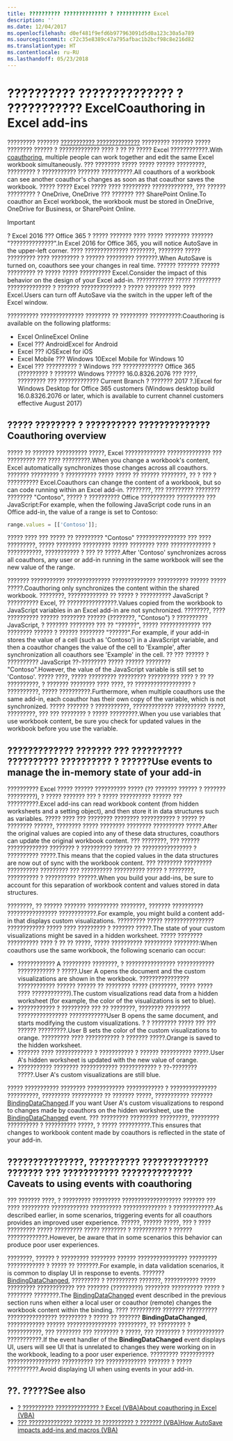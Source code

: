 ```yaml
---
title: ?????????? ?????????????? ? ??????????? Excel
description: ''
ms.date: 12/04/2017
ms.openlocfilehash: d0ef481f9efd6b977963091d5d0a123c30a5a789
ms.sourcegitcommit: c72c35e8389c47a795afbac1b2bcf98c8e216d82
ms.translationtype: HT
ms.contentlocale: ru-RU
ms.lasthandoff: 05/23/2018
---
```

# <a name="coauthoring-in-excel-add-ins"></a><span data-ttu-id="d3540-102">?????????? ?????????????? ? ??????????? Excel</span><span class="sxs-lookup"><span data-stu-id="d3540-102">Coauthoring in Excel add-ins</span></span>  

<span data-ttu-id="d3540-103">????????? ??????? [??????????? ??????????????](https://support.office.com/en-US/article/Collaborate-on-Excel-workbooks-at-the-same-time-with-co-authoring-7152aa8b-b791-414c-a3bb-3024e46fb104) ????????? ??????? ????? ???????? ?????? ? ????????????? ???? ? ?? ?? ????? Excel ????????????.</span><span class="sxs-lookup"><span data-stu-id="d3540-103">With [coauthoring](https://support.office.com/en-US/article/Collaborate-on-Excel-workbooks-at-the-same-time-with-co-authoring-7152aa8b-b791-414c-a3bb-3024e46fb104), multiple people can work together and edit the same Excel workbook simultaneously.</span></span> <span data-ttu-id="d3540-104">??? ???????? ????? ????? ?????? ?????????, ????????? ? ??????????? ??????? ??????????.</span><span class="sxs-lookup"><span data-stu-id="d3540-104">All coauthors of a workbook can see another coauthor's changes as soon as that coauthor saves the workbook.</span></span> <span data-ttu-id="d3540-105">????? ????? Excel ????? ???? ????????? ?????????????, ??? ?????? ????????? ? OneDrive, OneDrive ??? ??????? ??? SharePoint Online.</span><span class="sxs-lookup"><span data-stu-id="d3540-105">To coauthor an Excel workbook, the workbook must be stored in OneDrive, OneDrive for Business, or SharePoint Online.</span></span>

> [!IMPORTANT]
> <span data-ttu-id="d3540-106">? Excel 2016 ??? Office 365 ? ????? ??????? ???? ????? ???????? ??????? "??????????????".</span><span class="sxs-lookup"><span data-stu-id="d3540-106">In Excel 2016 for Office 365, you will notice AutoSave in the upper-left corner.</span></span> <span data-ttu-id="d3540-107">???? ?????????????? ????????, ???????? ????? ????????? ???? ????????? ? ?????? ????????? ???????.</span><span class="sxs-lookup"><span data-stu-id="d3540-107">When AutoSave is turned on, coauthors see your changes in real time.</span></span> <span data-ttu-id="d3540-108">?????? ??????? ?????? ????????? ?? ????? ????? ?????????? Excel.</span><span class="sxs-lookup"><span data-stu-id="d3540-108">Consider the impact of this behavior on the design of your Excel add-in.</span></span> <span data-ttu-id="d3540-109">???????????? ????? ????????? ?????????????? ? ??????? ????????????? ? ????? ??????? ???? ???? Excel.</span><span class="sxs-lookup"><span data-stu-id="d3540-109">Users can turn off AutoSave via the switch in the upper left of the Excel window.</span></span>

<span data-ttu-id="d3540-110">?????????? ?????????????? ???????? ?? ????????? ??????????:</span><span class="sxs-lookup"><span data-stu-id="d3540-110">Coauthoring is available on the following platforms:</span></span>

- <span data-ttu-id="d3540-111">Excel Online</span><span class="sxs-lookup"><span data-stu-id="d3540-111">Excel Online</span></span>
- <span data-ttu-id="d3540-112">Excel ??? Android</span><span class="sxs-lookup"><span data-stu-id="d3540-112">Excel for Android</span></span>
- <span data-ttu-id="d3540-113">Excel ??? iOS</span><span class="sxs-lookup"><span data-stu-id="d3540-113">Excel for iOS</span></span>
- <span data-ttu-id="d3540-114">Excel Mobile ??? Windows 10</span><span class="sxs-lookup"><span data-stu-id="d3540-114">Excel Mobile for Windows 10</span></span>
- <span data-ttu-id="d3540-115">Excel ??? ?????????? ? Windows ??? ????????????? Office 365 (????????? ? ??????? Windows ?????? 16.0.8326.2076 ??? ????, ????????? ??? ????????????? Current Branch ? ??????? 2017 ?.)</span><span class="sxs-lookup"><span data-stu-id="d3540-115">Excel for Windows Desktop for Office 365 customers (Windows desktop build 16.0.8326.2076 or later, which is available to current channel customers effective August 2017)</span></span>

## <a name="coauthoring-overview"></a><span data-ttu-id="d3540-116">????? ???????? ? ?????????? ??????????????</span><span class="sxs-lookup"><span data-stu-id="d3540-116">Coauthoring overview</span></span>
 
<span data-ttu-id="d3540-117">????? ?? ??????? ?????????? ?????, Excel ????????????? ?????????????? ??? ????????? ??? ???? ?????????.</span><span class="sxs-lookup"><span data-stu-id="d3540-117">When you change a workbook's content, Excel automatically synchronizes those changes across all coauthors.</span></span> <span data-ttu-id="d3540-118">??????? ????????? ? ?????????? ????? ????? ?? ?????? ????????, ?? ? ??? ? ?????????? Excel.</span><span class="sxs-lookup"><span data-stu-id="d3540-118">Coauthors can change the content of a workbook, but so can code running within an Excel add-in.</span></span> <span data-ttu-id="d3540-119">????????, ??? ????????? ???????? ???????? "Contoso", ????? ? ?????????? Office ??????????? ????????? ??? JavaScript:</span><span class="sxs-lookup"><span data-stu-id="d3540-119">For example, when the following JavaScript code runs in an Office add-in, the value of a range is set to Contoso:</span></span>

```js
range.values = [['Contoso']];
```
<span data-ttu-id="d3540-120">????? ???? ??? ????? ?? ????????? "Contoso" ???????????????? ??? ???? ?????????, ????? ???????? ????????? ????? ???????? ???? ????????????? ? ???????????, ??????????? ? ??? ?? ?????.</span><span class="sxs-lookup"><span data-stu-id="d3540-120">After 'Contoso' synchronizes across all coauthors, any user or add-in running in the same workbook will see the new value of the range.</span></span> 

<span data-ttu-id="d3540-121">??????? ??????????? ?????????????? ?????????????? ?????????? ?????? ????? ?????.</span><span class="sxs-lookup"><span data-stu-id="d3540-121">Coauthoring only synchronizes the content within the shared workbook.</span></span> <span data-ttu-id="d3540-122">????????, ????????????? ?? ????? ? ?????????? JavaScript ? ?????????? Excel, ?? ????????????????.</span><span class="sxs-lookup"><span data-stu-id="d3540-122">Values copied from the workbook to JavaScript variables in an Excel add-in are not synchronized.</span></span> <span data-ttu-id="d3540-123">????????, ???? ?????????? ?????? ???????? ?????? (????????, "Contoso") ? ?????????? JavaScript, ? ??????? ???????? ??? ?? "??????", ????? ????????????? ??? ???????? ?????? ? ?????? ???????? "??????".</span><span class="sxs-lookup"><span data-stu-id="d3540-123">For example, if your add-in stores the value of a cell (such as 'Contoso') in a JavaScript variable, and then a coauthor changes the value of the cell to 'Example', after synchronization all coauthors see 'Example' in the cell.</span></span> <span data-ttu-id="d3540-124">?? ??? ?????? ? ?????????? JavaScript ??-???????? ????? ?????? ???????? "Contoso".</span><span class="sxs-lookup"><span data-stu-id="d3540-124">However, the value of the JavaScript variable is still set to 'Contoso'.</span></span> <span data-ttu-id="d3540-125">????? ????, ????? ????????? ????????? ?????????? ???? ? ?? ?? ??????????, ? ??????? ???????? ???? ????, ?? ?????????????????? ? ??????????, ????? ??????????.</span><span class="sxs-lookup"><span data-stu-id="d3540-125">Furthermore, when multiple coauthors use the same add-in, each coauthor has their own copy of the variable, which is not synchronized.</span></span> <span data-ttu-id="d3540-126">????? ??????? ? ???????????, ????????????? ?????????? ?????, ?????????, ??? ??? ???????? ? ????? ?????????.</span><span class="sxs-lookup"><span data-stu-id="d3540-126">When you use variables that use workbook content, be sure you check for updated values in the workbook before you use the variable.</span></span> 

## <a name="use-events-to-manage-the-in-memory-state-of-your-add-in"></a><span data-ttu-id="d3540-127">????????????? ??????? ??? ?????????? ?????????? ?????????? ? ??????</span><span class="sxs-lookup"><span data-stu-id="d3540-127">Use events to manage the in-memory state of your add-in</span></span>
 
<span data-ttu-id="d3540-128">?????????? Excel ????? ?????? ?????????? ????? (?? ??????? ?????? ? ??????? ?????????), ? ????? ??????? ??? ? ????? ?????????? ?????? ??? ??????????.</span><span class="sxs-lookup"><span data-stu-id="d3540-128">Excel add-ins can read workbook content (from hidden worksheets and a setting object), and then store it in data structures such as variables.</span></span> <span data-ttu-id="d3540-129">????? ???? ??? ???????? ???????? ??????????? ? ????? ?? ???????? ??????, ???????? ????? ???????? ???????? ?????????? ?????.</span><span class="sxs-lookup"><span data-stu-id="d3540-129">After the original values are copied into any of these data structures, coauthors can update the original workbook content.</span></span> <span data-ttu-id="d3540-130">??? ????????, ??? ?????? ????????????? ???????? ? ?????????? ?????? ?? ???????????????? ? ?????????? ?????.</span><span class="sxs-lookup"><span data-stu-id="d3540-130">This means that the copied values in the data structures are now out of sync with the workbook content.</span></span> <span data-ttu-id="d3540-131">??? ???????? ????????? ?????????? ????????? ??? ?????????? ?????????? ????? ? ????????, ?????????? ? ?????????? ??????.</span><span class="sxs-lookup"><span data-stu-id="d3540-131">When you build your add-ins, be sure to account for this separation of workbook content and values stored in data structures.</span></span>

<span data-ttu-id="d3540-132">????????, ?? ?????? ??????? ?????????? ????????, ??????? ?????????? ???????????????? ????????????.</span><span class="sxs-lookup"><span data-stu-id="d3540-132">For example, you might build a content add-in that displays custom visualizations.</span></span> <span data-ttu-id="d3540-133">????????? ????? ???????????????? ???????????? ????? ???? ????????? ? ??????? ?????.</span><span class="sxs-lookup"><span data-stu-id="d3540-133">The state of your custom visualizations might be saved in a hidden worksheet.</span></span> <span data-ttu-id="d3540-134">????? ???????? ?????????? ???? ? ?? ?? ?????, ????? ?????????? ????????? ????????:</span><span class="sxs-lookup"><span data-stu-id="d3540-134">When coauthors use the same workbook, the following scenario can occur:</span></span>

- <span data-ttu-id="d3540-135">???????????? A ????????? ????????, ? ???????????????? ???????????? ???????????? ? ?????.</span><span class="sxs-lookup"><span data-stu-id="d3540-135">User A opens the document and the custom visualizations are shown in the workbook.</span></span> <span data-ttu-id="d3540-136">???????????????? ???????????? ?????? ?????? ?? ???????? ????? (????????, ????? ????? ???? ????????????).</span><span class="sxs-lookup"><span data-stu-id="d3540-136">The custom visualizations read data from a hidden worksheet (for example, the color of the visualizations is set to blue).</span></span>
- <span data-ttu-id="d3540-137">???????????? ? ????????? ??? ?? ????????, ???????? ???????? ???????????????? ????????????</span><span class="sxs-lookup"><span data-stu-id="d3540-137">User B opens the same document, and starts modifying the custom visualizations.</span></span> <span data-ttu-id="d3540-138">? ? ???????? ????? ??? ??? ?????? ?????????.</span><span class="sxs-lookup"><span data-stu-id="d3540-138">User B sets the color of the custom visualizations to orange.</span></span> <span data-ttu-id="d3540-139">????????? ???? ??????????? ? ??????? ?????.</span><span class="sxs-lookup"><span data-stu-id="d3540-139">Orange is saved to the hidden worksheet.</span></span>
- <span data-ttu-id="d3540-140">??????? ???? ???????????? ? ??????????? ? ?????? ?????????? ?????.</span><span class="sxs-lookup"><span data-stu-id="d3540-140">User A's hidden worksheet is updated with the new value of orange.</span></span>
- <span data-ttu-id="d3540-141">??????????? ???????? ???????????? ???????????? ? ??-???????? ?????.</span><span class="sxs-lookup"><span data-stu-id="d3540-141">User A's custom visualizations are still blue.</span></span> 

<span data-ttu-id="d3540-142">????? ??????????? ???????? ???????????? ???????????? ? ??????????????? ??????????, ????????? ?????????? ?? ??????? ?????, ??????????? ??????? [BindingDataChanged](https://dev.office.com/reference/add-ins/shared/binding.bindingdatachangedevent).</span><span class="sxs-lookup"><span data-stu-id="d3540-142">If you want User A's custom visualizations to respond to changes made by coauthors on the hidden worksheet, use the [BindingDataChanged](https://dev.office.com/reference/add-ins/shared/binding.bindingdatachangedevent) event.</span></span> <span data-ttu-id="d3540-143">??? ????????? ????????? ?????????, ????????? ?????????? ? ?????????? ?????, ? ????? ??????????.</span><span class="sxs-lookup"><span data-stu-id="d3540-143">This ensures that changes to workbook content made by coauthors is reflected in the state of your add-in.</span></span>

## <a name="caveats-to-using-events-with-coauthoring"></a><span data-ttu-id="d3540-144">???????????????, ?????????? ????????????? ??????? ??? ??????????? ??????????????</span><span class="sxs-lookup"><span data-stu-id="d3540-144">Caveats to using events with coauthoring</span></span> 

<span data-ttu-id="d3540-145">??? ??????? ????, ? ????????? ????????? ??????????????????? ??????? ??? ???? ????????? ???????????? ?????????? ?????????????? ? ?????????????.</span><span class="sxs-lookup"><span data-stu-id="d3540-145">As described earlier, in some scenarios, triggering events for all coauthors provides an improved user experience.</span></span> <span data-ttu-id="d3540-146">??????, ?????? ?????, ??? ? ???? ????????? ????? ????????? ????? ???????? ? ??????????? ? ?????? ?????????????.</span><span class="sxs-lookup"><span data-stu-id="d3540-146">However, be aware that in some scenarios this behavior can produce poor user experiences.</span></span> 

<span data-ttu-id="d3540-147">????????, ?????? ? ????????? ???????? ?????? ???????????????? ????????? ???????????? ? ????? ?? ???????.</span><span class="sxs-lookup"><span data-stu-id="d3540-147">For example, in data validation scenarios, it is common to display UI in response to events.</span></span> <span data-ttu-id="d3540-148">??????? [BindingDataChanged](https://dev.office.com/reference/add-ins/shared/binding.bindingdatachangedevent), ????????? ? ?????????? ???????, ??????????? ????? ????????? ???????????? ??? ??????? (?????????) ???????? ?????????? ????? ? ???????? ????????.</span><span class="sxs-lookup"><span data-stu-id="d3540-148">The [BindingDataChanged](https://dev.office.com/reference/add-ins/shared/binding.bindingdatachangedevent) event described in the previous section runs when either a local user or coauthor (remote) changes the workbook content within the binding.</span></span> <span data-ttu-id="d3540-149">???? ?????????? ??????? ?????????? ???????????????? ????????? ? ????? ?? ??????? **BindingDataChanged**, ???????????? ?????? ???????????????? ?????????, ?? ????????? ? ???????????, ??? ???????? ??? ???????? ? ?????, ??? ???????? ? ???????????? ???????????.</span><span class="sxs-lookup"><span data-stu-id="d3540-149">If the event handler of the **BindingDataChanged** event displays UI, users will see UI that is unrelated to changes they were working on in the workbook, leading to a poor user experience.</span></span> <span data-ttu-id="d3540-150">????????? ??????????? ????????????????? ?????????? ??? ????????????? ??????? ? ????? ??????????.</span><span class="sxs-lookup"><span data-stu-id="d3540-150">Avoid displaying UI when using events in your add-in.</span></span>

## <a name="see-also"></a><span data-ttu-id="d3540-151">??. ?????</span><span class="sxs-lookup"><span data-stu-id="d3540-151">See also</span></span> 

- [<span data-ttu-id="d3540-152">? ?????????? ?????????????? ? Excel (VBA)</span><span class="sxs-lookup"><span data-stu-id="d3540-152">About coauthoring in Excel (VBA)</span></span>](https://msdn.microsoft.com/en-us/vba/excel-vba/articles/about-coauthoring-in-excel) 
- [<span data-ttu-id="d3540-153">??? ?????????????? ?????? ?? ?????????? ? ??????? (VBA)</span><span class="sxs-lookup"><span data-stu-id="d3540-153">How AutoSave impacts add-ins and macros (VBA)</span></span>](https://msdn.microsoft.com/en-us/vba/office-shared-vba/articles/how-autosave-impacts-addins-and-macros) 
